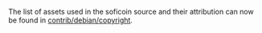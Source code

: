 The list of assets used in the soficoin source and their attribution can now be found in [contrib/debian/copyright](../contrib/debian/copyright).
